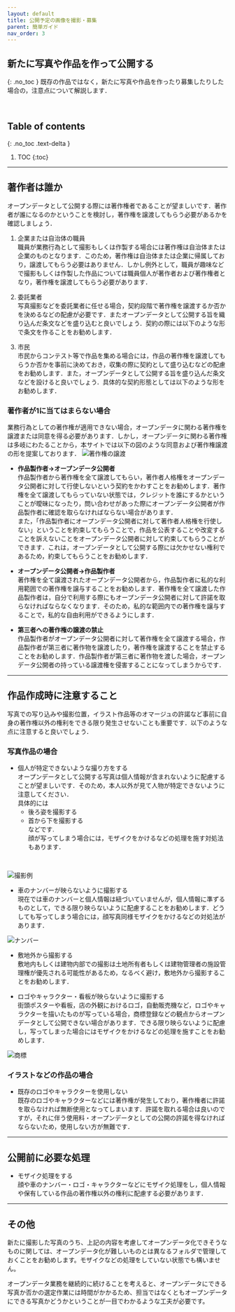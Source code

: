 ```yaml
---
layout: default
title: 公開予定の画像を撮影・募集
parent: 簡単ガイド
nav_order: 3
---
```


## 新たに写真や作品を作って公開する
{: .no_toc }
既存の作品ではなく，新たに写真や作品を作ったり募集したりした場合の，注意点について解説します．


<br>

## Table of contents
{: .no_toc .text-delta }

1. TOC
{:toc}
---

## 著作者は誰か
オープンデータとして公開する際には著作権者であることが望ましいです．著作者が誰になるのかということを検討し，著作権を譲渡してもらう必要があるかを確認しましょう．

1. 企業または自治体の職員  
職員が業務行為として撮影もしくは作製する場合には著作権は自治体または企業のものとなります．このため，著作権は自治体または企業に帰属しており，譲渡してもらう必要はありません．しかし例外として，職員が趣味などで撮影もしくは作製した作品については職員個人が著作者および著作権者となり，著作権を譲渡してもらう必要があります．

2. 委託業者  
写真撮影などを委託業者に任せる場合，契約段階で著作権を譲渡するか否かを決めるなどの配慮が必要です．またオープンデータとして公開する旨を織り込んだ条文などを盛り込むと良いでしょう．契約の際には以下のような形で条文を作ることをお勧めします．

3. 市民  
市民からコンテスト等で作品を集める場合には，作品の著作権を譲渡してもらうか否かを事前に決めておき，収集の際に契約として盛り込むなどの配慮をお勧めします．また，オープンデータとして公開する旨を盛り込んだ条文などを設けると良いでしょう．具体的な契約形態としては以下のような形をお勧めします．

### 著作者が1に当てはまらない場合
業務行為としての著作権が適用できない場合，オープンデータに関わる著作権を譲渡または同意を得る必要があります．しかし，オープンデータに関わる著作権は多岐にわたることから，本サイトでは以下の図のような同意および著作権譲渡の形を提案しております．
![著作権の譲渡]({{site.baseurl}}/picture/new.jpeg)

- **作品製作者→オープンデータ公開者**  
作品製作者から著作権を全て譲渡してもらい，著作者人格権をオープンデータ公開者に対して行使しないという契約をかわすことをお勧めします．著作権を全て譲渡してもらっていない状態では，クレジットを誰にするかということが曖昧になったり，問い合わせがあった際にオープンデータ公開者が作品製作者に確認を取らなければならない場合があります．  
また，「作品製作者にオープンデータ公開者に対して著作者人格権を行使しない」ということを約束してもらうことで，作品を公表することや改変することを訴えないことをオープンデータ公開者に対して約束してもらうことができます．これは，オープンデータとして公開する際には欠かせない権利であるため，約束してもらうことをお勧めします．

- **オープンデータ公開者→作品製作者**  
著作権を全て譲渡されたオープンデータ公開者から，作品製作者に私的な利用範囲での著作権を譲与することをお勧めします．著作権を全て譲渡した作品製作者は，自分で利用する際にもオープンデータ公開者に対して許諾を取らなければならなくなります．そのため，私的な範囲内での著作権を譲与することで，私的な自由利用ができるようにします．

- **第三者への著作権の譲渡の禁止**  
作品製作者がオープンデータ公開者に対して著作権を全て譲渡する場合，作品製作者が第三者に著作物を譲渡したり，著作権を譲渡することを禁止することをお勧めします．作品製作者が第三者に著作物を渡した場合，オープンデータ公開者の持っている譲渡権を侵害することになってしまうからです．


---


## 作品作成時に注意すること
写真での写り込みや撮影位置，イラスト作品等のオマージュの許諾など事前に自身の著作権以外の権利をできる限り発生させないことも重要です．以下のような点に注意すると良いでしょう．

### 写真作品の場合 
-  個人が特定できないような撮り方をする  
オープンデータとして公開する写真は個人情報が含まれないように配慮することが望ましいです．そのため，本人以外が見て人物が特定できないように注意してください．  
具体的には  
	- 後ろ姿を撮影する
	- 首から下を撮影する  
などです.   
顔が写ってしまう場合には，モザイクをかけるなどの処理を施す対処法もあります．

<br>

![撮影例]({{site.baseurl}}/picture/trademark.jpg)

-  車のナンバーが映らないように撮影する  
現在では車のナンバーと個人情報は紐づいていませんが，個人情報に準ずるものとして，できる限り映らないように配慮することをお勧めします．どうしても写ってしまう場合には，顔写真同様モザイクをかけるなどの対処法があります．

![ナンバー]({{site.baseurl}}/picture/car.jpg)

-  敷地外から撮影する  
敷地内もしくは建物内部での撮影は土地所有者もしくは建物管理者の施設管理権が優先される可能性があるため，なるべく避け，敷地外から撮影することをお勧めします．

-  ロゴやキャラクター・看板が映らないように撮影する  
街頭ポスターや看板，店の外観におけるロゴ，自動販売機など，ロゴやキャラクターを描いたものが写っている場合，商標登録などの観点からオープンデータとして公開できない場合があります．できる限り映らないように配慮し，写ってしまった場合にはモザイクをかけるなどの処理を施すことをお勧めします．

![商標]({{site.baseurl}}/picture/face.jpg)

### イラストなどの作品の場合
- 既存のロゴやキャラクターを使用しない  
既存のロゴやキャラクターなどには著作権が発生しており，著作権者に許諾を取らなければ無断使用となってしまいます．許諾を取れる場合は良いのですが，それに伴う使用料・オープンデータとしての公開の許諾を得なければならないため，使用しない方が無難です．

---
## 公開前に必要な処理
- モザイク処理をする  
顔や車のナンバー・ロゴ・キャラクターなどにモザイク処理をし，個人情報や保有している作品の著作権以外の権利に配慮する必要があります．

---
## その他 
新たに撮影した写真のうち、上記の内容を考慮してオープンデータ化できそうなものに関しては、オープンデータ化が難しいものとは異なるフォルダで管理しておくことをお勧めします。モザイクなどの処理をしていない状態でも構いません。　

オープンデータ業務を継続的に続けることを考えると、オープンデータにできる写真か否かの選定作業には時間がかかるため、担当ではなくともオープンデータにできる写真かどうかということが一目でわかるような工夫が必要です。

